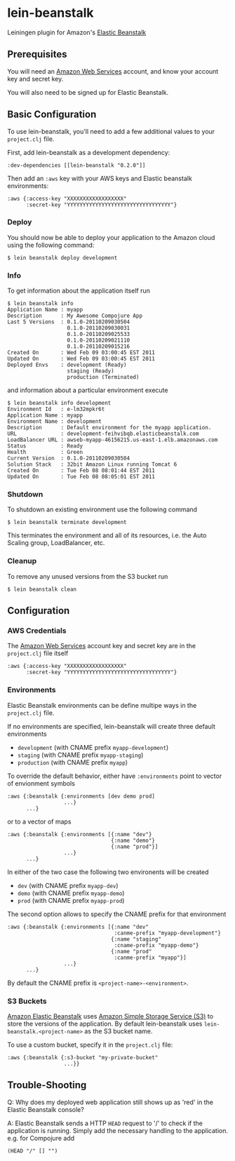# lein-beanstalk

Leiningen plugin for Amazon's [Elastic Beanstalk][1]

## Prerequisites

You will need an [Amazon Web Services][2] account, and know your
account key and secret key.

You will also need to be signed up for Elastic Beanstalk.

## Basic Configuration

To use lein-beanstalk, you'll need to add a few additional values to
your `project.clj` file.

First, add lein-beanstalk as a development dependency:

    :dev-dependencies [[lein-beanstalk "0.2.0"]]

Then add an `:aws` key with your AWS keys and Elastic beanstalk
environments:

    :aws {:access-key "XXXXXXXXXXXXXXXXXX"
          :secret-key "YYYYYYYYYYYYYYYYYYYYYYYYYYYYYYYYY"}

### Deploy

You should now be able to deploy your application to the Amazon cloud
using the following command:

    $ lein beanstalk deploy development

### Info

To get information about the application itself run

    $ lein beanstalk info
    Application Name : myapp
    Description      : My Awesome Compojure App
    Last 5 Versions  : 0.1.0-20110209030504
                       0.1.0-20110209030031
                       0.1.0-20110209025533
                       0.1.0-20110209021110
                       0.1.0-20110209015216
    Created On       : Wed Feb 09 03:00:45 EST 2011
    Updated On       : Wed Feb 09 03:00:45 EST 2011
    Deployed Envs    : development (Ready)
                       staging (Ready)
                       production (Terminated)

and information about a particular environment execute

    $ lein beanstalk info development
    Environment Id   : e-lm32mpkr6t
    Application Name : myapp
    Environment Name : development
    Description      : Default environment for the myapp application.
    URL              : development-feihvibqb.elasticbeanstalk.com
    LoadBalancer URL : awseb-myapp-46156215.us-east-1.elb.amazonaws.com
    Status           : Ready
    Health           : Green
    Current Version  : 0.1.0-20110209030504
    Solution Stack   : 32bit Amazon Linux running Tomcat 6
    Created On       : Tue Feb 08 08:01:44 EST 2011
    Updated On       : Tue Feb 08 08:05:01 EST 2011

### Shutdown

To shutdown an existing environment use the following command

    $ lein beanstalk terminate development

This terminates the environment and all of its resources, i.e.
the Auto Scaling group, LoadBalancer, etc.

### Cleanup

To remove any unused versions from the S3 bucket run

    $ lein beanstalk clean


##  Configuration

### AWS Credentials

The [Amazon Web Services][2] account key and secret key are
in the `project.clj` file itself

    :aws {:access-key "XXXXXXXXXXXXXXXXXX"
          :secret-key "YYYYYYYYYYYYYYYYYYYYYYYYYYYYYYYYY"}


### Environments

Elastic Beanstalk environments can be define multipe ways in
the `project.clj` file.

If no environments are specified, lein-beanstalk will create three
default environments

* `development` (with CNAME prefix `myapp-development`)
* `staging` (with CNAME prefix `myapp-staging`)
* `production` (with CNAME prefix `myapp`)

To override the default behavior, either have `:environments`
point to vector of envionment symbols

    :aws {:beanstalk {:environments [dev demo prod]
                      ...}
          ...}

or to a vector of maps

    :aws {:beanstalk {:environments [{:name "dev"}
                                     {:name "demo"}
                                     {:name "prod"}]
                      ...}
          ...}

In either of the two case the following two environents will be created

* `dev` (with CNAME prefix `myapp-dev`)
* `demo` (with CNAME prefix `myapp-demo`)
* `prod` (with CNAME prefix `myapp-prod`)

The second option allows to specify the CNAME prefix for that
environment

    :aws {:beanstalk {:environments [{:name "dev"
                                      :canme-prefix "myapp-development"}
                                     {:name "staging"
                                      :cname-prefix "myapp-demo"}
                                     {:name "prod"
                                      :canme-prefix "myapp"}]
                      ...}
          ...}

By default the CNAME prefix is `<project-name>-<environment>`.


### S3 Buckets

[Amazon Elastic Beanstalk][1] uses
[Amazon Simple Storage Service (S3)][3] to store the versions
of the application. By default lein-beanstalk uses
`lein-beanstalk.<project-name>` as the S3 bucket name.

To use a custom bucket, specify it in the `project.clj` file:

    :aws {:beanstalk {:s3-bucket "my-private-bucket"
                      ...}}


## Trouble-Shooting

Q: Why does my deployed web application still shows up as 'red' in the
Elastic Beanstalk console?

A: Elastic Beanstalk sends a HTTP `HEAD` request to '/' to check if
the application is running. Simply add the necessary handling to the
application. e.g. for Compojure add

    (HEAD "/" [] "")

[1]: http://aws.amazon.com/elasticbeanstalk
[2]: http://aws.amazon.com
[3]: http://aws.amazon.com/s3
